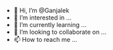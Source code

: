- 👋 Hi, I’m @Ganjalek
- 👀 I’m interested in ...
- 🌱 I’m currently learning ...
- 💞️ I’m looking to collaborate on ...
- 📫 How to reach me ...

<!---
Ganjalek/Ganjalek is a ✨ special ✨ repository because its `README.md` (this file) appears on your GitHub profile.
You can click the Preview link to take a look at your changes.
--->
